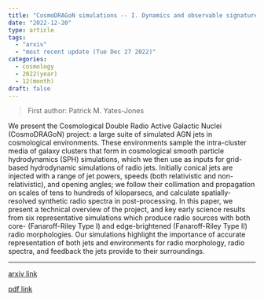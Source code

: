 ```yaml
---
title: "CosmoDRAGoN simulations -- I. Dynamics and observable signatures of radio jets in cosmological environments"
date: "2022-12-20"
type: article
tags:
  - "arxiv"
  - "most recent update (Tue Dec 27 2022)"
categories:
  - cosmology
  - 2022(year)
  - 12(month)
draft: false
---
```


> First author: Patrick M. Yates-Jones

 We present the Cosmological Double Radio Active Galactic Nuclei (CosmoDRAGoN)
project: a large suite of simulated AGN jets in cosmological environments.
These environments sample the intra-cluster media of galaxy clusters that form
in cosmological smooth particle hydrodynamics (SPH) simulations, which we then
use as inputs for grid-based hydrodynamic simulations of radio jets. Initially
conical jets are injected with a range of jet powers, speeds (both relativistic
and non-relativistic), and opening angles; we follow their collimation and
propagation on scales of tens to hundreds of kiloparsecs, and calculate
spatially-resolved synthetic radio spectra in post-processing. In this paper,
we present a technical overview of the project, and key early science results
from six representative simulations which produce radio sources with both core-
(Fanaroff-Riley Type I) and edge-brightened (Fanaroff-Riley Type II) radio
morphologies. Our simulations highlight the importance of accurate
representation of both jets and environments for radio morphology, radio
spectra, and feedback the jets provide to their surroundings.

---
[arxiv link](http://arxiv.org/abs/2212.10059v1)

[pdf link](http://arxiv.org/pdf/2212.10059v1)